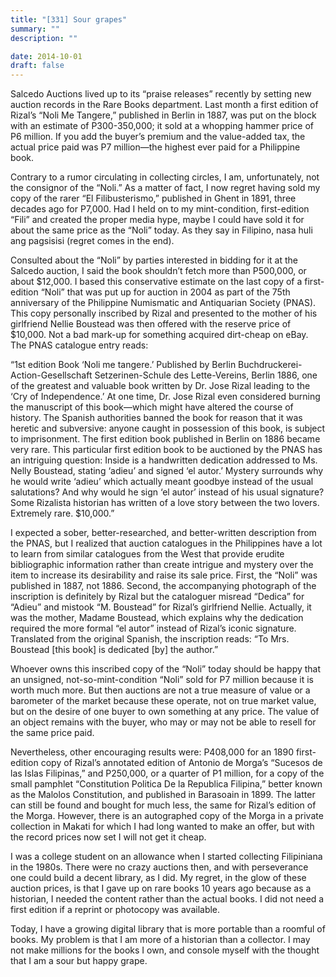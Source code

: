 ```yaml
---
title: "[331] Sour grapes"
summary: ""
description: ""

date: 2014-10-01
draft: false
---
```



Salcedo Auctions lived up to its “praise releases” recently by setting new auction records in the Rare Books department. Last month a first edition of Rizal’s “Noli Me Tangere,” published in Berlin in 1887, was put on the block with an estimate of P300-350,000; it sold at a whopping hammer price of P6 million. If you add the buyer’s premium and the value-added tax, the actual price paid was P7 million—the highest ever paid for a Philippine book.

Contrary to a rumor circulating in collecting circles, I am, unfortunately, not the consignor of the “Noli.” As a matter of fact, I now regret having sold my copy of the rarer “El Filibusterismo,” published in Ghent in 1891, three decades ago for P7,000. Had I held on to my mint-condition, first-edition “Fili” and created the proper media hype, maybe I could have sold it for about the same price as the “Noli” today. As they say in Filipino, nasa huli ang pagsisisi (regret comes in the end).

Consulted about the “Noli” by parties interested in bidding for it at the Salcedo auction, I said the book shouldn’t fetch more than P500,000, or about $12,000. I based this conservative estimate on the last copy of a first-edition “Noli” that was put up for auction in 2004 as part of the 75th anniversary of the Philippine Numismatic and Antiquarian Society (PNAS). This copy personally inscribed by Rizal and presented to the mother of his girlfriend Nellie Boustead was then offered with the reserve price of $10,000. Not a bad mark-up for something acquired dirt-cheap on eBay. The PNAS catalogue entry reads:

“1st edition Book ‘Noli me tangere.’ Published by Berlin Buchdruckerei-Action-Gesellschaft Setzerinen-Schule des Lette-Vereins, Berlin 1886, one of the greatest and valuable book written by Dr. Jose Rizal leading to the ‘Cry of Independence.’ At one time, Dr. Jose Rizal even considered burning the manuscript of this book—which might have altered the course of history. The Spanish authorities banned the book for reason that it was heretic and subversive: anyone caught in possession of this book, is subject to imprisonment. The first edition book published in Berlin on 1886 became very rare. This particular first edition book to be auctioned by the PNAS has an intriguing question: Inside is a handwritten dedication addressed to Ms. Nelly Boustead, stating ‘adieu’ and signed ‘el autor.’ Mystery surrounds why he would write ‘adieu’ which actually meant goodbye instead of the usual salutations? And why would he sign ‘el autor’ instead of his usual signature? Some Rizalista historian has written of a love story between the two lovers. Extremely rare. $10,000.”

I expected a sober, better-researched, and better-written description from the PNAS, but I realized that auction catalogues in the Philippines have a lot to learn from similar catalogues from the West that provide erudite bibliographic information rather than create intrigue and mystery over the item to increase its desirability and raise its sale price. First, the “Noli” was published in 1887, not 1886. Second, the accompanying photograph of the inscription is definitely by Rizal but the cataloguer misread “Dedica” for “Adieu” and mistook “M. Boustead” for Rizal’s girlfriend Nellie. Actually, it was the mother, Madame Boustead, which explains why the dedication required the more formal “el autor” instead of Rizal’s iconic signature. Translated from the original Spanish, the inscription reads: “To Mrs. Boustead [this book] is dedicated [by] the author.”

Whoever owns this inscribed copy of the “Noli” today should be happy that an unsigned, not-so-mint-condition “Noli” sold for P7 million because it is worth much more. But then auctions are not a true measure of value or a barometer of the market because these operate, not on true market value, but on the desire of one buyer to own something at any price. The value of an object remains with the buyer, who may or may not be able to resell for the same price paid.

Nevertheless, other encouraging results were: P408,000 for an 1890 first-edition copy of Rizal’s annotated edition of Antonio de Morga’s “Sucesos de las Islas Filipinas,” and P250,000, or a quarter of P1 million, for a copy of the small pamphlet “Constitution Politica De la Republica Filipina,” better known as the Malolos Constitution, and published in Barasoain in 1899. The latter can still be found and bought for much less, the same for Rizal’s edition of the Morga. However, there is an autographed copy of the Morga in a private collection in Makati for which I had long wanted to make an offer, but with the record prices now set I will not get it cheap.

I was a college student on an allowance when I started collecting Filipiniana in the 1980s. There were no crazy auctions then, and with perseverance one could build a decent library, as I did. My regret, in the glow of these auction prices, is that I gave up on rare books 10 years ago because as a historian, I needed the content rather than the actual books. I did not need a first edition if a reprint or photocopy was available.

Today, I have a growing digital library that is more portable than a roomful of books. My problem is that I am more of a historian than a collector. I may not make millions for the books I own, and console myself with the thought that I am a sour but happy grape.
